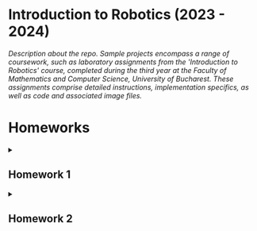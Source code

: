 # Introduction to Robotics (2023 - 2024)
_Description about the repo.
Sample projects encompass a range of coursework, such as laboratory assignments from the 'Introduction to Robotics' course, completed during the third year at the Faculty of Mathematics and Computer Science, University of Bucharest. These assignments comprise detailed instructions, implementation specifics, as well as code and associated image files._

# Homeworks

<details>
<summary> <h2>Homework 1</h2> </summary>
<br>

### Task: RGB LED control using 3 potentiometers. This control must leverage digital electronics.

### Code: [click here](https://github.com/dragosvoinea1/IntroductionToRobotics/blob/main/homework_1.ino)
  
### Youtube video that shows how it works: [watch it here](https://www.youtube.com/shorts/YShnfBhUUPg)
<br>
Components used:
<ul>
  <li>RGB LED </li>
  <li>Potentiometers (3)</li>
  <li>x3 Resistors 330 Ω
  <li>Wires as needed</li>
</ul>

### Electronic scheme + image of the project:

![Electronic scheme](https://github.com/dragosvoinea1/IntroductionToRobotics/assets/115077134/c6e1f4ad-d741-48be-b050-e26b4286f1f5)

![homework_2](https://github.com/dragosvoinea1/IntroductionToRobotics/assets/115077134/c1b04518-b1ce-4769-ae25-8ba3c1627aa1)

</details>


<details>
<summary> <h2>Homework 2</h2> </summary>
<br>

### Task: Simulating a 3-floor elevator control system using LEDs, buttons, and a buzzer with Arduino.

#### Detailed task: Design a control system that simulates a 3-floor elevator using the Arduino platform. Here are the specific requirements:

<ul>
  <li>LED Indicators: Each of the 3 LEDs should represent one of the 3 floors.
The LED corresponding to the current floor should light up. Additionally,
another LED should represent the elevator’s operational state. It should
blink when the elevator is moving and remain static when stationary.
  </li>
  <li>Buttons: Implement 3 buttons that represent the call buttons from the
3 floors. When pressed, the elevator should simulate movement towards
the floor after a short interval (2-3 seconds).
  </li>
  <li>Buzzer:
The buzzer should sound briefly during the following scenarios: 
    <ul>
    <li>Elevator arriving at the desired floor (something resembling a ”cling”).</li>
    <li>Elevator doors closing and movement.</li>
    </ul>
  </li>
  <li>State Change & Timers: If the elevator is already at the desired floor, pressing the button for that floor should have no effect.  Otherwise, after a button press, the elevator should ”wait for the doors to close” and then ”move”  to  the  corresponding  floor.   If  the  elevator  is  in  movement,  it should either do nothing or it should stack its decision (get to the first programmed floor,  open the doors,  wait, close them and then go to the next desired floor).
  </li>
 <li>
   Debounce: to avoid unintentional repeated button presses.
 </li>
  
</ul>


### Code: [click here](https://github.com/dragosvoinea1/IntroductionToRobotics/blob/main/homework_2.ino)
  
### Youtube video that shows how it works: [watch it here](https://youtube.com/shorts/Pl9DIoiuy20)

<br>

Components used:
<ul>
  <li>LEDs (4): 3 for floors, 1 operational LED </li>
  <li>Buttons (3)</li>
  <li>x4 Resistors 330 Ω </li>
  <li>x1 Resistor 100 Ω </li>
  <li>Wires as needed</li>
</ul>

### Electronic scheme + image of the project:

![image](https://github.com/dragosvoinea1/IntroductionToRobotics/assets/115077134/4418ba26-eaeb-4240-a905-b1ddcb82f148)

![hw_2_photo](https://github.com/dragosvoinea1/IntroductionToRobotics/assets/115077134/da6d4427-1614-46a6-a780-5788b8e11121)

</details>



